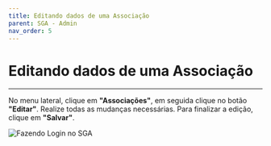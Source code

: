 ```yaml
---
title: Editando dados de uma Associação
parent: SGA - Admin
nav_order: 5
---
```


# Editando dados de uma Associação
---

No menu lateral, clique em **"Associações"**, em seguida clique no botão **"Editar"**. Realize todas as mudanças necessárias. Para finalizar a edição, clique em **"Salvar"**.

![Fazendo Login no SGA](/assets/gifs/editandoaassociacaosga.gif.)